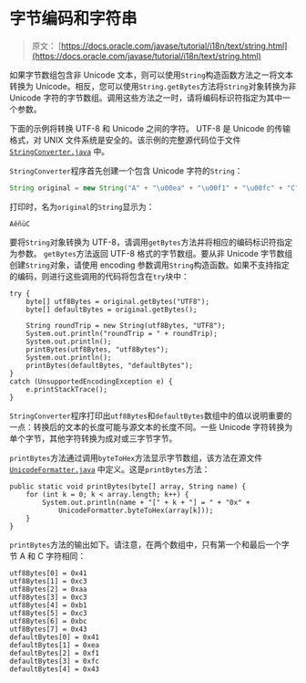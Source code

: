 # 字节编码和字符串

> 原文： [https://docs.oracle.com/javase/tutorial/i18n/text/string.html](https://docs.oracle.com/javase/tutorial/i18n/text/string.html)

如果字节数组包含非 Unicode 文本，则可以使用`String`构造函数方法之一将文本转换为 Unicode。相反，您可以使用`String.getBytes`方法将`String`对象转换为非 Unicode 字符的字节数组。调用这些方法之一时，请将编码标识符指定为其中一个参数。

下面的示例将转换 UTF-8 和 Unicode 之间的字符。 UTF-8 是 Unicode 的传输格式，对 UNIX 文件系统是安全的。该示例的完整源代码位于文件 [`StringConverter.java`](examples/StringConverter.java) 中。

`StringConverter`程序首先创建一个包含 Unicode 字符的`String`：

```java
String original = new String("A" + "\u00ea" + "\u00f1" + "\u00fc" + "C");
```

打印时，名为`original`的`String`显示为：

```
AêñüC

```

要将`String`对象转换为 UTF-8，请调用`getBytes`方法并将相应的编码标识符指定为参数。 `getBytes`方法返回 UTF-8 格式的字节数组。要从非 Unicode 字节数组创建`String`对象，请使用 encoding 参数调用`String`构造函数。如果不支持指定的编码，则进行这些调用的代码将包含在`try`块中：

```
try {
    byte[] utf8Bytes = original.getBytes("UTF8");
    byte[] defaultBytes = original.getBytes();

    String roundTrip = new String(utf8Bytes, "UTF8");
    System.out.println("roundTrip = " + roundTrip);
    System.out.println();
    printBytes(utf8Bytes, "utf8Bytes");
    System.out.println();
    printBytes(defaultBytes, "defaultBytes");
} 
catch (UnsupportedEncodingException e) {
    e.printStackTrace();
}

```

`StringConverter`程序打印出`utf8Bytes`和`defaultBytes`数组中的值以说明重要的一点：转换后的文本的长度可能与源文本的长度不同。一些 Unicode 字符转换为单个字节，其他字符转换为成对或三字节字节。

`printBytes`方法通过调用`byteToHex`方法显示字节数组，该方法在源文件 [`UnicodeFormatter.java`](examples/UnicodeFormatter.java) 中定义。这是`printBytes`方法：

```
public static void printBytes(byte[] array, String name) {
    for (int k = 0; k < array.length; k++) {
        System.out.println(name + "[" + k + "] = " + "0x" +
            UnicodeFormatter.byteToHex(array[k]));
    }
}

```

`printBytes`方法的输出如下。请注意，在两个数组中，只有第一个和最后一个字节 A 和 C 字符相同：

```
utf8Bytes[0] = 0x41
utf8Bytes[1] = 0xc3
utf8Bytes[2] = 0xaa
utf8Bytes[3] = 0xc3
utf8Bytes[4] = 0xb1
utf8Bytes[5] = 0xc3
utf8Bytes[6] = 0xbc
utf8Bytes[7] = 0x43
defaultBytes[0] = 0x41
defaultBytes[1] = 0xea
defaultBytes[2] = 0xf1
defaultBytes[3] = 0xfc
defaultBytes[4] = 0x43

```